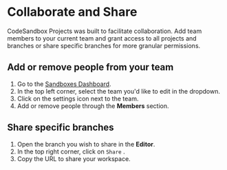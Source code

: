 # Collaborate and Share

CodeSandbox Projects was built to facilitate collaboration. Add team members to your current team and grant access to all projects and branches or share specific branches for more granular permissions.

## Add or remove people from your team

1. Go to the [Sandboxes Dashboard](https://codesandbox.io/dashboard).
1. In the top left corner, select the team you'd like to edit in the dropdown. 
1. Click on the settings icon next to the team.
1. Add or remove people through the **Members** section.

## Share specific branches

1. Open the branch you wish to share in the **Editor**.
1. In the top right corner, click on `Share` .
1. Copy the URL to share your workspace.


